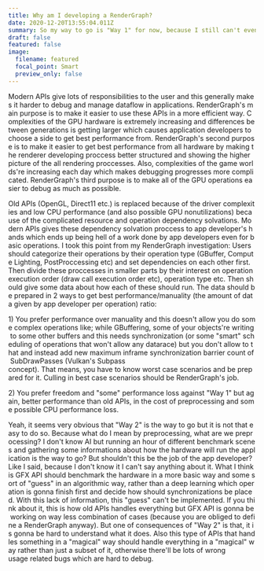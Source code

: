 ```yaml
---
title: Why am I developing a RenderGraph?
date: 2020-12-20T13:55:04.011Z
summary: So my way to go is "Way 1" for now, because I still can't even think about a clearer (handles everything in a "magical" way) approach than "Way 2". The clearer way I think is something like an old API, which is already exists and which is way beyond me.
draft: false
featured: false
image:
  filename: featured
  focal_point: Smart
  preview_only: false
---
```

Modern APIs give lots of responsibilities to the user and this generally makes it harder to debug and manage dataflow in applications. RenderGraph's main purpose is to make it easier to use these APIs in a more efficient way. Complexities of the GPU hardware is extremely increasing and differences between generations is getting larger which causes application developers to choose a side to get best performance from. RenderGraph's second purpose is to make it easier to get best performance from all hardware by making the renderer developing proccess better structured and showing the higher picture of the all rendering proccesses. Also, complexities of the game worlds're increasing each day which makes debugging progresses more complicated. RenderGraph's third purpose is to make all of the GPU operations easier to debug as much as possible.

Old APIs (OpenGL, Direct11 etc.) is replaced because of the driver complexities and low CPU performance (and also possible GPU nonutilizations) because of the complicated resource and operation dependency solvations. Modern APIs gives these dependency solvation proccess to app developer's hands which ends up being hell of a work done by app developers even for basic operations. I took this point from my RenderGraph investigation: Users should categorize their operations by their operation type (GBuffer, Compute Lighting, PostProccessing etc) and set dependencies on each other first. Then divide these proccesses in smaller parts by their interest on operation execution order (draw call execution order etc), operation type etc. Then should give some data about how each of these should run. The data should be prepared in 2 ways to get best performance/manuality (the amount of data given by app developer per operation) ratio:

1) You prefer performance over manuality and this doesn't allow you do some complex operations like; while GBuffering, some of your objects're writing to some other buffers and this needs synchronization (or some "smart" scheduling of operations that won't allow any datarace) but you don't allow to that and instead add new maximum inframe synchronization barrier count of SubDrawPasses (Vulkan's Subpass concept). That means, you have to know worst case scenarios and be prepared for it. Culling in best case scenarios should be RenderGraph's job.

2) You prefer freedom and "some" performance loss against "Way 1" but again, better performance than old APIs, in the cost of preprocessing and some possible CPU performance loss.

Yeah, it seems very obvious that "Way 2" is the way to go but it is not that easy to do so. Because what do I mean by preprocessing, what are we preprocessing? I don't know AI but running an hour of different benchmark scenes and gathering some informations about how the hardware will run the application is the way to go? But shouldn't this be the job of the app developer? Like I said, because I don't know it I can't say anything about it. What I think is GFX API should benchmark the hardware in a more basic way and some sort of "guess" in an algorithmic way, rather than a deep learning which operation is gonna finish first and decide how should synchronizations be placed. With this lack of information, this "guess" can't be implemented. If you think about it, this is how old APIs handles everything but GFX API is gonna be working on way less combination of cases (because you are obliged to define a RenderGraph anyway). But one of consequences of "Way 2" is that, it is gonna be hard to understand what it does. Also this type of APIs that handles something in a "magical" way should handle everything in a "magical" way rather than just a subset of it, otherwise there'll be lots of wrong usage related bugs which are hard to debug.